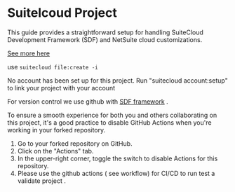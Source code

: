 # Suitelcoud Project

This guide provides a straightforward setup for handling SuiteCloud Development Framework (SDF) and NetSuite cloud customizations.


[See more here](https://www.npmjs.com/package/@oracle/suitecloud-cli)

use ```suitecloud file:create -i```

No account has been set up for this project. Run "suitecloud account:setup" to link your project with your account


For version control we use github with [SDF framework](https://docs.oracle.com/en/cloud/saas/netsuite/ns-online-help/chapter_4702622163.html#SuiteCloud-Development-Framework-Overview) . 

To ensure a smooth experience for both you and others collaborating on this project,
it's a good practice to disable GitHub Actions when you're working in your forked repository.

1. Go to your forked repository on GitHub.
2. Click on the "Actions" tab.
3. In the upper-right corner, toggle the switch to disable Actions for this repository.
4. Please use the github actions ( see workflow) for CI/CD to run test a validate project .